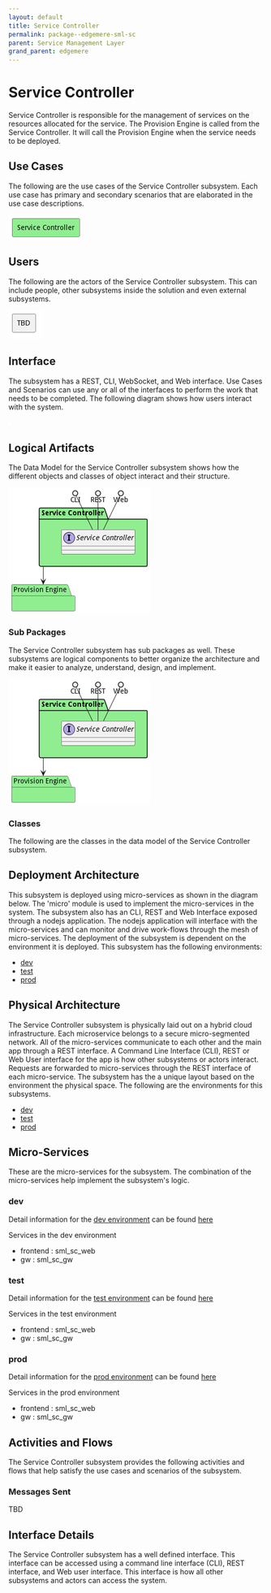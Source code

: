 ```yaml
---
layout: default
title: Service Controller
permalink: package--edgemere-sml-sc
parent: Service Management Layer
grand_parent: edgemere
---
```


# Service Controller

Service Controller is responsible for the management of services on the resources allocated for the service. The Provision Engine is called from the Service Controller. It will call the Provision Engine when the service needs to be deployed.



## Use Cases

The following are the use cases of the Service Controller subsystem. Each use case has primary and secondary scenarios
that are elaborated in the use case descriptions.



![UseCase Diagram](./usecases.png)

## Users

The following are the actors of the Service Controller subsystem. This can include people, other subsystems
inside the solution and even external subsystems.



![User Interaction](./userinteraction.png)

## Interface

The subsystem has a REST, CLI, WebSocket, and Web interface. Use Cases and Scenarios can use any or all
of the interfaces to perform the work that needs to be completed. The following  diagram shows how
users interact with the system.

![Scenario Mappings Diagram](./scenariomapping.png)



## Logical Artifacts

The Data Model for the  Service Controller subsystem shows how the different objects and classes of object interact
and their structure.

![Sub Package Diagram](./subpackage.png)

### Sub Packages

The Service Controller subsystem has sub packages as well. These subsystems are logical components to better
organize the architecture and make it easier to analyze, understand, design, and implement.



![Logical Diagram](./logical.png)

### Classes

The following are the classes in the data model of the Service Controller subsystem.




## Deployment Architecture

This subsystem is deployed using micro-services as shown in the diagram below. The 'micro' module is
used to implement the micro-services in the system. The subsystem also has an CLI, REST and Web Interface
exposed through a nodejs application. The nodejs application will interface with the micro-services and
can monitor and drive work-flows through the mesh of micro-services. The deployment of the subsystem is
dependent on the environment it is deployed. This subsystem has the following environments:
* [dev](environment--edgemere-sml-sc-dev)
* [test](environment--edgemere-sml-sc-test)
* [prod](environment--edgemere-sml-sc-prod)



## Physical Architecture

The Service Controller subsystem is physically laid out on a hybrid cloud infrastructure. Each microservice belongs
to a secure micro-segmented network. All of the micro-services communicate to each other and the main app through a
REST interface. A Command Line Interface (CLI), REST or Web User interface for the app is how other subsystems or actors
interact. Requests are forwarded to micro-services through the REST interface of each micro-service. The subsystem has
the a unique layout based on the environment the physical space. The following are the environments for this
subsystems.
* [dev](environment--edgemere-sml-sc-dev)
* [test](environment--edgemere-sml-sc-test)
* [prod](environment--edgemere-sml-sc-prod)


## Micro-Services

These are the micro-services for the subsystem. The combination of the micro-services help implement
the subsystem's logic.


### dev

Detail information for the [dev environment](environment--edgemere-sml-sc-dev)
can be found [here](environment--edgemere-sml-sc-dev)

Services in the dev environment

* frontend : sml_sc_web
* gw : sml_sc_gw


### test

Detail information for the [test environment](environment--edgemere-sml-sc-test)
can be found [here](environment--edgemere-sml-sc-test)

Services in the test environment

* frontend : sml_sc_web
* gw : sml_sc_gw


### prod

Detail information for the [prod environment](environment--edgemere-sml-sc-prod)
can be found [here](environment--edgemere-sml-sc-prod)

Services in the prod environment

* frontend : sml_sc_web
* gw : sml_sc_gw


## Activities and Flows
The Service Controller subsystem provides the following activities and flows that help satisfy the use
cases and scenarios of the subsystem.




### Messages Sent

TBD

## Interface Details
The Service Controller subsystem has a well defined interface. This interface can be accessed using a
command line interface (CLI), REST interface, and Web user interface. This interface is how all other
subsystems and actors can access the system.


